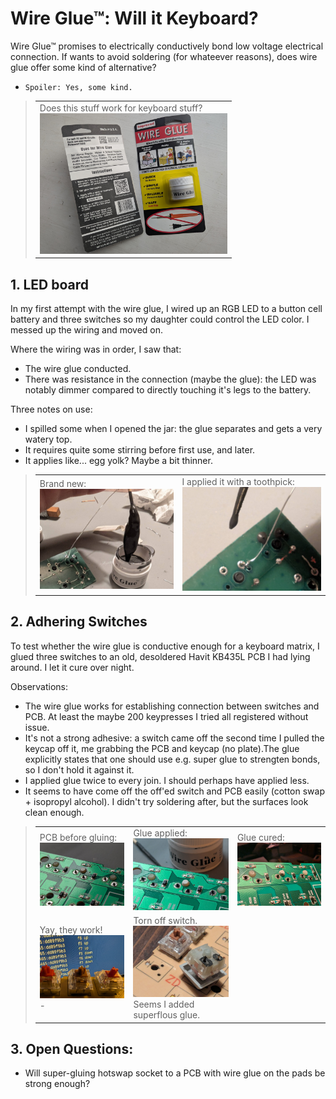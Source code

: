 # Wire Glue™: Will it Keyboard?
Wire Glue™ promises to electrically conductively bond low voltage electrical connection. If wants to avoid soldering (for whateever reasons), does wire glue offer some kind of alternative?

- `Spoiler: Yes, some kind.`

> <table cellpadding="0" cellspacing="0">
>   <tr>
>     <td>Does this stuff work for keyboard stuff?<br><img src="images/wireglue.jpg" style="width: 300px"><br>
>   </tr>
> </table>

## 1. LED board
In my first attempt with the wire glue, I wired up an RGB LED to a button cell battery and three switches so my daughter could control the LED color. I messed up the wiring and moved on.

Where the wiring was in order, I saw that:
- The wire glue conducted.
- There was resistance in the connection (maybe the glue): the LED was notably dimmer compared to directly touching it's legs to the battery.

 Three notes on use:
- I spilled some when I opened the jar: the glue separates and gets a very watery top.
- It requires quite some stirring before first use, and later.
- It applies like... egg yolk? Maybe a bit thinner.

> <table cellpadding="0" cellspacing="0">
>   <tr>
>     <td>Brand new:<br><img src="images/wireglue_blob.jpg" style="width: 300px"><br>
>     <td>I applied it with a toothpick:<br><img src="images/wireglue_droplet.jpg"  style="width: 300px"><br>
>   </tr>
> </table>

## 2. Adhering Switches
To test whether the wire glue is conductive enough for a keyboard matrix, I glued three switches to an old, desoldered Havit KB435L PCB I had lying around. I let it cure over night.

Observations:
- The wire glue works for establishing connection between switches and PCB. At least the maybe 200 keypresses I tried all registered without issue.
- It's not a strong adhesive: a switch came off the second time I pulled the keycap off it, me grabbing the PCB and keycap (no plate).The glue explicitly states that one should use e.g. super glue to strengten bonds, so I don't hold it against it.
- I applied glue twice to every join. I should perhaps have applied less.
- It seems to have come off the off'ed switch and PCB easily (cotton swap + isopropyl alcohol). I didn't try soldering after, but the surfaces look clean enough.


> <table cellpadding="0" cellspacing="0">
>   <tr>
>     <td>PCB before gluing:<br><img  src="images/switches_clean.jpg" style="width: 300px"><br>
>     <td>Glue applied:<br><img src="images/switches_glue_wet.jpg"  style="width: 300px"><br>
>     <td>Glue cured:<br><img src="images/switches_glue_wilted.jpg" style="width: 300px"><br>
>   </tr>
>   <tr>
>     <td>Yay, they work!<br /><img src="images/switches_operational.jpg" style="width: 300px"><br>-</td>
>     <td>Torn off switch.<br /><img src="images/switches_torn.jpg"  style="width: 300px"><br />Seems I added superflous glue.</td>
>   </tr>
> </table>

## 3. Open Questions:
- Will super-gluing hotswap socket to a PCB with wire glue on the pads be strong enough?